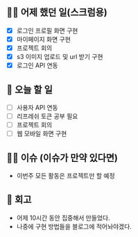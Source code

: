 ## ✍🏻 어제 했던 일(스크럼용)

- [x] 로그인 프로필 화면 구현
- [x] 마이페이지 화면 구현
- [x] 프로젝트 회의
- [x] s3 이미지 업로드 및 url 받기 구현
- [x] 로그인 API 연동

## 📑 오늘 할 일

- [ ] 사용자 API 연동
- [ ] 리프레쉬 토큰 공부 필요
- [ ] 프로젝트 회의
- [ ] 웹 모바일 화면 구현

## 🙏🏻 이슈 (이슈가 만약 있다면)

- 이번주 모든 활동은 프로젝트만 할 예정

## 💬 회고

- 어제 10시간 동안 집중해서 만들었다.
- 나중에 구현 방법들을 블로그에 적어놔야겠다.
